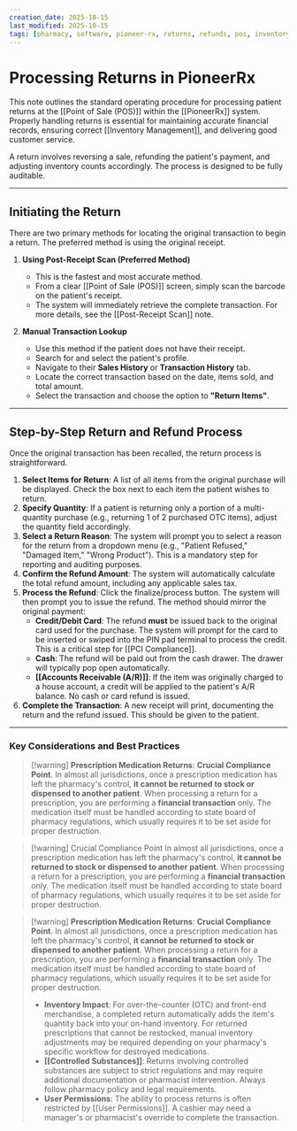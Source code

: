 ```yaml
---
creation_date: 2025-10-15
last_modified: 2025-10-15
tags: [pharmacy, software, pioneer-rx, returns, refunds, pos, inventory-management]
---
```


# Processing Returns in PioneerRx

This note outlines the standard operating procedure for processing patient returns at the [[Point of Sale (POS)]] within the [[PioneerRx]] system. Properly handling returns is essential for maintaining accurate financial records, ensuring correct [[Inventory Management]], and delivering good customer service.

A return involves reversing a sale, refunding the patient's payment, and adjusting inventory counts accordingly. The process is designed to be fully auditable.

***

## Initiating the Return

There are two primary methods for locating the original transaction to begin a return. The preferred method is using the original receipt.

1.  **Using Post-Receipt Scan (Preferred Method)**
    * This is the fastest and most accurate method.
    * From a clear [[Point of Sale (POS)]] screen, simply scan the barcode on the patient's receipt.
    * The system will immediately retrieve the complete transaction. For more details, see the [[Post-Receipt Scan]] note.

2.  **Manual Transaction Lookup**
    * Use this method if the patient does not have their receipt.
    * Search for and select the patient's profile.
    * Navigate to their **Sales History** or **Transaction History** tab.
    * Locate the correct transaction based on the date, items sold, and total amount.
    * Select the transaction and choose the option to **"Return Items"**.

***

## Step-by-Step Return and Refund Process

Once the original transaction has been recalled, the return process is straightforward.

1.  **Select Items for Return**: A list of all items from the original purchase will be displayed. Check the box next to each item the patient wishes to return.
2.  **Specify Quantity**: If a patient is returning only a portion of a multi-quantity purchase (e.g., returning 1 of 2 purchased OTC items), adjust the quantity field accordingly.
3.  **Select a Return Reason**: The system will prompt you to select a reason for the return from a dropdown menu (e.g., "Patient Refused," "Damaged Item," "Wrong Product"). This is a mandatory step for reporting and auditing purposes.
4.  **Confirm the Refund Amount**: The system will automatically calculate the total refund amount, including any applicable sales tax.
5.  **Process the Refund**: Click the finalize/process button. The system will then prompt you to issue the refund. The method should mirror the original payment:
    * **Credit/Debit Card**: The refund **must** be issued back to the original card used for the purchase. The system will prompt for the card to be inserted or swiped into the PIN pad terminal to process the credit. This is a critical step for [[PCI Compliance]].
    * **Cash**: The refund will be paid out from the cash drawer. The drawer will typically pop open automatically.
    * **[[Accounts Receivable (A/R)]]**: If the item was originally charged to a house account, a credit will be applied to the patient's A/R balance. No cash or card refund is issued.
6.  **Complete the Transaction**: A new receipt will print, documenting the return and the refund issued. This should be given to the patient.

***

### Key Considerations and Best Practices

> [!warning] **Prescription Medication Returns**:
> **Crucial Compliance Point**. In almost all jurisdictions, once a prescription medication has left the pharmacy's control, **it cannot be returned to stock or dispensed to another patient**. When processing a return for a prescription, you are performing a **financial transaction** only. The medication itself must be handled according to state board of pharmacy regulations, which usually requires it to be set aside for proper destruction.

> [!warning] Crucial Compliance Point
>In almost all jurisdictions, once a prescription medication has left the pharmacy's control, **it cannot be returned to stock or dispensed to another patient**. When processing a return for a prescription, you are performing a **financial transaction** only. The medication itself must be handled according to state board of pharmacy regulations, which usually requires it to be set aside for proper destruction.

> [!warning]  **Prescription Medication Returns**: 
> **Crucial Compliance Point**. In almost all jurisdictions, once a prescription medication has left the pharmacy's control, **it cannot be returned to stock or dispensed to another patient**. When processing a return for a prescription, you are performing a **financial transaction** only. The medication itself must be handled according to state board of pharmacy regulations, which usually requires it to be set aside for proper destruction.
> * **Inventory Impact**: For over-the-counter (OTC) and front-end merchandise, a completed return automatically adds the item's quantity back into your on-hand inventory. For returned prescriptions that cannot be restocked, manual inventory adjustments may be required depending on your pharmacy's specific workflow for destroyed medications.
> * **[[Controlled Substances]]**: Returns involving controlled substances are subject to strict regulations and may require additional documentation or pharmacist intervention. Always follow pharmacy policy and legal requirements.
> * **User Permissions**: The ability to process returns is often restricted by [[User Permissions]]. A cashier may need a manager's or pharmacist's override to complete the transaction.

